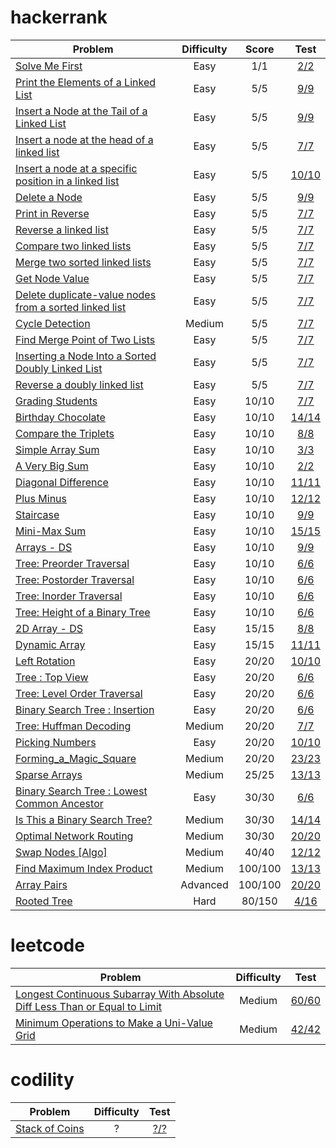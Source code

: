 # hackerrank

| Problem                                                                           | Difficulty    | Score   | Test |
| --------------------------------------------------------------------------------- |:-------------:|:-------:|:----:|
| [Solve Me First](https://www.hackerrank.com/challenges/solve-me-first)            | Easy          | 1/1   | [2/2](https://github.com/thaihuynhxyz/challenges/tree/master/src/hacker_rank/algorithms/warmup/solve_me_first)  |
| [Print the Elements of a Linked List](https://www.hackerrank.com/challenges/print-the-elements-of-a-linked-list)            | Easy          | 5/5     | [9/9](https://github.com/thaihuynhxyz/challenges/tree/master/src/hacker_rank/data_structures/linked_lists/print_the_elements_of_a_linked_list)  |
| [Insert a Node at the Tail of a Linked List](https://www.hackerrank.com/challenges/insert-a-node-at-the-tail-of-a-linked-list)            | Easy          | 5/5     | [9/9](https://github.com/thaihuynhxyz/challenges/tree/master/src/hacker_rank/data_structures/linked_lists/insert_a_node_at_the_tail_of_a_linked_list)  |
| [Insert a node at the head of a linked list](https://www.hackerrank.com/challenges/insert-a-node-at-the-head-of-a-linked-list)            | Easy          | 5/5     | [7/7](https://github.com/thaihuynhxyz/challenges/tree/master/src/hacker_rank/data_structures/linked_lists/insert_a_node_at_the_head_of_a_linked_list)  |
| [Insert a node at a specific position in a linked list](https://hackerrank.com/challenges/insert-a-node-at-a-specific-position-in-a-linked-list)            | Easy          | 5/5     | [10/10](https://github.com/thaihuynhxyz/challenges/tree/master/src/hacker_rank/data_structures/linked_lists/insert_a_node_at_a_specific_position_in_a_linked_list)  |
| [Delete a Node](https://hackerrank.com/challenges/delete-a-node-from-a-linked-list)            | Easy          | 5/5     | [9/9](https://github.com/thaihuynhxyz/challenges/tree/master/src/hacker_rank/data_structures/linked_lists/delete_a_node)  |
| [Print in Reverse](https://www.hackerrank.com/challenges/print-the-elements-of-a-linked-list-in-reverse)            | Easy          | 5/5     | [7/7](https://github.com/thaihuynhxyz/challenges/tree/master/src/hacker_rank/data_structures/linked_lists/print_in_reverse)  |
| [Reverse a linked list](https://www.hackerrank.com/challenges/reverse-a-linked-list)            | Easy          | 5/5     | [7/7](https://github.com/thaihuynhxyz/challenges/tree/master/src/hacker_rank/data_structures/linked_lists/reverse_a_linked_list)  |
| [Compare two linked lists](https://www.hackerrank.com/challenges/compare-two-linked-lists)            | Easy          | 5/5     | [7/7](https://github.com/thaihuynhxyz/challenges/tree/master/src/hacker_rank/data_structures/linked_lists/compare_two_linked_lists)  |
| [Merge two sorted linked lists](https://www.hackerrank.com/challenges/merge-two-sorted-linked-lists)            | Easy          | 5/5     | [7/7](https://github.com/thaihuynhxyz/challenges/tree/master/src/hacker_rank/data_structures/linked_lists/merge_two_sorted_linked_lists)  |
| [Get Node Value](https://www.hackerrank.com/challenges/get-the-value-of-the-node-at-a-specific-position-from-the-tail)            | Easy          | 5/5     | [7/7](https://github.com/thaihuynhxyz/challenges/tree/master/src/hacker_rank/data_structures/linked_lists/get_node_value)  |
| [Delete duplicate-value nodes from a sorted linked list](https://www.hackerrank.com/challenges/delete-duplicate-value-nodes-from-a-sorted-linked-list)            | Easy          | 5/5     | [7/7](https://github.com/thaihuynhxyz/challenges/tree/master/src/hacker_rank/data_structures/linked_lists/delete_duplicate_value_nodes_from_a_sorted_linked_list)  |
| [Cycle Detection](https://www.hackerrank.com/challenges/detect-whether-a-linked-list-contains-a-cycle)            | Medium          | 5/5     | [7/7](https://github.com/thaihuynhxyz/challenges/tree/master/src/hacker_rank/data_structures/linked_lists/cycle_detection)  |
| [Find Merge Point of Two Lists](https://www.hackerrank.com/challenges/find-the-merge-point-of-two-joined-linked-lists)            | Easy          | 5/5     | [7/7](https://github.com/thaihuynhxyz/challenges/tree/master/src/hacker_rank/data_structures/linked_lists/find_merge_point_of_two_lists)  |
| [Inserting a Node Into a Sorted Doubly Linked List](https://www.hackerrank.com/challenges/insert-a-node-into-a-sorted-doubly-linked-list)            | Easy          | 5/5     | [7/7](https://github.com/thaihuynhxyz/challenges/tree/master/src/hacker_rank/data_structures/linked_lists/inserting_a_node_into_a_sorted_doubly_linked_list)  |
| [Reverse a doubly linked list](https://www.hackerrank.com/challenges/reverse-a-doubly-linked-list)            | Easy          | 5/5     | [7/7](https://github.com/thaihuynhxyz/challenges/tree/master/src/hacker_rank/data_structures/linked_lists/reverse_a_doubly_linked_list)  |
| [Grading Students](https://www.hackerrank.com/challenges/grading)                 | Easy          | 10/10   | [7/7](https://github.com/thaihuynhxyz/challenges/tree/master/src/hacker_rank/algorithms/implementation/grading_students)  |
| [Birthday Chocolate](https://www.hackerrank.com/challenges/the-birthday-bar)      | Easy          | 10/10   | [14/14](https://github.com/thaihuynhxyz/challenges/tree/master/src/hacker_rank/algorithms/implementation/birthday_chocolate)  |
| [Compare the Triplets](https://www.hackerrank.com/challenges/compare-the-triplets)         | Easy          | 10/10   | [8/8](https://github.com/thaihuynhxyz/challenges/tree/master/src/hacker_rank/algorithms/warmup/compare_the_triplets)  |
| [Simple Array Sum](https://www.hackerrank.com/challenges/simple-array-sum)        | Easy          | 10/10   | [3/3](https://github.com/thaihuynhxyz/challenges/tree/master/src/hacker_rank/algorithms/warmup/simple_array_sum)  |
| [A Very Big Sum](https://www.hackerrank.com/challenges/a-very-big-sum)            | Easy          | 10/10   | [2/2](https://github.com/thaihuynhxyz/challenges/tree/master/src/hacker_rank/algorithms/warmup/a_very_big_sum)  |
| [Diagonal Difference](https://www.hackerrank.com/challenges/diagonal-difference)  | Easy          | 10/10   | [11/11](https://github.com/thaihuynhxyz/challenges/tree/master/src/hacker_rank/algorithms/warmup/diagonal_difference)  |
| [Plus Minus](https://www.hackerrank.com/challenges/plus-minus)                    | Easy          | 10/10   | [12/12](https://github.com/thaihuynhxyz/challenges/tree/master/src/hacker_rank/algorithms/warmup/plus_minus) |
| [Staircase](https://www.hackerrank.com/challenges/staircase)                      | Easy          | 10/10   | [9/9](https://github.com/thaihuynhxyz/challenges/tree/master/src/hacker_rank/algorithms/warmup/staircase)  |
| [Mini-Max Sum](https://www.hackerrank.com/challenges/mini-max-sum)                | Easy          | 10/10   | [15/15](https://github.com/thaihuynhxyz/challenges/tree/master/src/hacker_rank/algorithms/warmup/mini_max_sum) |
| [Arrays - DS](https://www.hackerrank.com/challenges/arrays-ds)                    | Easy          | 10/10   | [9/9](https://github.com/thaihuynhxyz/challenges/tree/master/src/hacker_rank/data_structures/arrays/arrays_ds)  |
| [Tree: Preorder Traversal](https://www.hackerrank.com/challenges/tree-preorder-traversal)            | Easy          | 10/10   | [6/6](https://github.com/thaihuynhxyz/challenges/tree/master/src/hacker_rank/data_structures/tree/tree_preorder_traversal)  |
| [Tree: Postorder Traversal](https://www.hackerrank.com/challenges/tree-postorder-traversal)            | Easy          | 10/10   | [6/6](https://github.com/thaihuynhxyz/challenges/tree/master/src/hacker_rank/data_structures/tree/tree_postorder_traversal)  |
| [Tree: Inorder Traversal](https://www.hackerrank.com/challenges/tree-inorder-traversal)            | Easy          | 10/10   | [6/6](https://github.com/thaihuynhxyz/challenges/tree/master/src/hacker_rank/data_structures/tree/tree_inorder_traversal)  |
| [Tree: Height of a Binary Tree](https://www.hackerrank.com/challenges/tree-height-of-a-binary-tree)            | Easy          | 10/10   | [6/6](https://github.com/thaihuynhxyz/challenges/tree/master/src/hacker_rank/data_structures/tree/tree_height_of_a_binary_tree)  |
| [2D Array - DS](https://www.hackerrank.com/challenges/2d-array)                   | Easy          | 15/15   | [8/8](https://github.com/thaihuynhxyz/challenges/tree/master/src/hacker_rank/data_structures/arrays/2d_array_ds)  |
| [Dynamic Array](https://www.hackerrank.com/challenges/dynamic-array)              | Easy          | 15/15   | [11/11](https://github.com/thaihuynhxyz/challenges/tree/master/src/hacker_rank/data_structures/arrays/dynamic_array) |
| [Left Rotation](https://www.hackerrank.com/challenges/array-left-rotation)        | Easy          | 20/20   | [10/10](https://github.com/thaihuynhxyz/challenges/tree/master/src/hacker_rank/data_structures/arrays/left_rotation) |
| [Tree : Top View](https://www.hackerrank.com/challenges/tree-top-view)            | Easy          | 20/20   | [6/6](https://github.com/thaihuynhxyz/challenges/tree/master/src/hacker_rank/data_structures/tree/tree_top_view)  |
| [Tree: Level Order Traversal](https://www.hackerrank.com/challenges/tree-level-order-traversal)    | Easy          | 20/20   | [6/6](https://github.com/thaihuynhxyz/challenges/tree/master/src/hacker_rank/data_structures/tree/tree_level_order_traversal)  |
| [Binary Search Tree : Insertion](https://www.hackerrank.com/challenges/binary-search-tree-insertion)    | Easy          | 20/20   | [6/6](https://github.com/thaihuynhxyz/challenges/tree/master/src/hacker_rank/data_structures/tree/binary_search_tree_insertion)  |
| [Tree: Huffman Decoding](https://www.hackerrank.com/challenges/tree-huffman-decoding)    | Medium          | 20/20   | [7/7](https://github.com/thaihuynhxyz/challenges/tree/master/src/hacker_rank/data_structures/tree/tree_huffman_decoding)  |
| [Picking Numbers](https://www.hackerrank.com/challenges/picking-numbers/problem)  | Easy          | 20/20   | [10/10](https://github.com/thaihuynhxyz/challenges/tree/master/src/hacker_rank/algorithms/implementation/picking_numbers) |
| [Forming_a_Magic_Square](https://www.hackerrank.com/challenges/magic-square-forming/problem)              | Medium        | 20/20   | [23/23](https://github.com/thaihuynhxyz/challenges/tree/master/src/hacker_rank/algorithms/implementation/forming_a_magic_square) |
| [Sparse Arrays](https://www.hackerrank.com/challenges/sparse-arrays)              | Medium        | 25/25   | [13/13](https://github.com/thaihuynhxyz/challenges/tree/master/src/hacker_rank/data_structures/arrays/sparse_arrays) |
| [Binary Search Tree : Lowest Common Ancestor](https://www.hackerrank.com/challenges/binary-search-tree-lowest-common-ancestor)    | Easy          | 30/30   | [6/6](https://github.com/thaihuynhxyz/challenges/tree/master/src/hacker_rank/data_structures/tree/binary_search_tree_lowest_common_ancestor)  |
| [Is This a Binary Search Tree?](https://www.hackerrank.com/challenges/is-binary-search-tree)        | Medium        | 30/30   | [14/14](https://github.com/thaihuynhxyz/challenges/tree/master/src/hacker_rank/data_structures/tree/is_this_a_binary_search_tree) |
| [Optimal Network Routing](https://www.hackerrank.com/contests/hack-the-interview-iv-apac/challenges/optimal-path-1)        | Medium        | 30/30   | [20/20](https://github.com/thaihuynhxyz/challenges/tree/master/src/hacker_rank/all_contests/optimal_network_routing) |
| [Swap Nodes [Algo]](https://www.hackerrank.com/challenges/swap-nodes-algo)        | Medium        | 40/40   | [12/12](https://github.com/thaihuynhxyz/challenges/tree/master/src/hacker_rank/data_structures/tree/swap_nodes_algo) |
| [Find Maximum Index Product](https://www.hackerrank.com/challenges/find-maximum-index-product)          | Medium      | 100/100 | [13/13](https://github.com/thaihuynhxyz/challenges/tree/master/src/hacker_rank/data_structures/advanced/find_maximum_index_product) |
| [Array Pairs](https://www.hackerrank.com/challenges/array-pairs)                  | Advanced      | 100/100 | [20/20](https://github.com/thaihuynhxyz/challenges/tree/master/src/hacker_rank/data_structures/tree/array_pairs) |
| [Rooted Tree](https://www.hackerrank.com/challenges/rooted-tree)                  | Hard          | 80/150  | [4/16](https://github.com/thaihuynhxyz/challenges/tree/master/src/hacker_rank/data_structures/advanced/rooted_tree) |

# leetcode
| Problem                                                                           | Difficulty    | Test |
| --------------------------------------------------------------------------------- |:-------------:|:----:|
| [Longest Continuous Subarray With Absolute Diff Less Than or Equal to Limit](https://leetcode.com/problems/longest-continuous-subarray-with-absolute-diff-less-than-or-equal-to-limit/)            | Medium          | [60/60](https://github.com/thaihuynhxyz/challenges/tree/master/src/leet_code/longest_continuous_subarray_with_absolute_diff_less_than_or_equal_to_limit)  |
| [Minimum Operations to Make a Uni-Value Grid](https://leetcode.com/contest/weekly-contest-262/problems/minimum-operations-to-make-a-uni-value-grid/)            | Medium          | [42/42](https://github.com/thaihuynhxyz/challenges/tree/master/src/leet_code/minimum_operations_to_make_a_uni_value_grid)  |

# codility
| Problem                                                                           | Difficulty    | Test |
| --------------------------------------------------------------------------------- |:-------------:|:----:|
| [Stack of Coins](https://app.codility.com/programmers/challenges/spooktober_2021/)|       ?       | [?/?](https://github.com/thaihuynhxyz/challenges/tree/master/src/codility/spooktober/stack_of_coins)  |